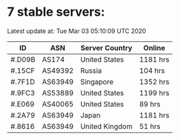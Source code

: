# 7 stable servers:

Latest update at: Tue Mar 03 05:10:09 UTC 2020

| ID | ASN | Server Country | Online |
| -- | --- | -------------- | ------ |
| #.D09B | AS174 | United States | 1181 hrs |
| #.15CF | AS49392 | Russia | 104 hrs |
| #.7F1D | AS63949 | Singapore | 1352 hrs |
| #.9FC3 | AS53889 | United States | 1199 hrs |
| #.E069 | AS40065 | United States | 89 hrs |
| #.2A79 | AS63949 | Japan | 1181 hrs |
| #.8616 | AS63949 | United Kingdom | 51 hrs |

